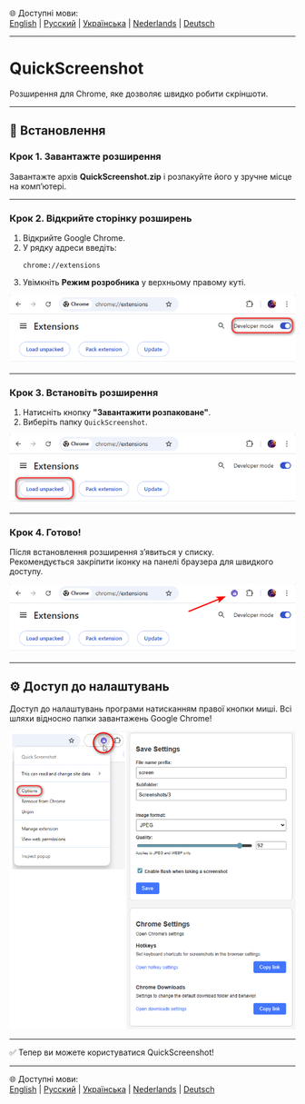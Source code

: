 🌐 Доступні мови:  
[English](README.en.md) | [Русский](README.ru.md) | [Українська](README.uk.md) | [Nederlands](README.nl.md) | [Deutsch](README.de.md)

---

# QuickScreenshot
Розширення для Chrome, яке дозволяє швидко робити скріншоти.

---

## 🚀 Встановлення

### Крок 1. Завантажте розширення
Завантажте архів **QuickScreenshot.zip** і розпакуйте його у зручне місце на комп’ютері.

---

### Крок 2. Відкрийте сторінку розширень
1. Відкрийте Google Chrome.  
2. У рядку адреси введіть:  
   ```
   chrome://extensions
   ```
3. Увімкніть **Режим розробника** у верхньому правому куті.

![Developer mode](../screenshots/step2_developer_mode.png)

---

### Крок 3. Встановіть розширення
1. Натисніть кнопку **"Завантажити розпаковане"**.  
2. Виберіть папку `QuickScreenshot`.  

![Load unpacked](../screenshots/step3_load_unpacked.png)

---

### Крок 4. Готово!
Після встановлення розширення з’явиться у списку.  
Рекомендується закріпити іконку на панелі браузера для швидкого доступу.

![Extension installed](../screenshots/step4_installed.png)


---
## ⚙️ Доступ до налаштувань

Доступ до налаштувань програми натисканням правої кнопки миші.
Всі шляхи відносно папки завантажень Google Chrome!

![Settings](../screenshots/options.png)

---

✅ Тепер ви можете користуватися QuickScreenshot!

---

🌐 Доступні мови:  
[English](README.en.md) | [Русский](README.ru.md) | [Українська](README.uk.md) | [Nederlands](README.nl.md) | [Deutsch](README.de.md)
